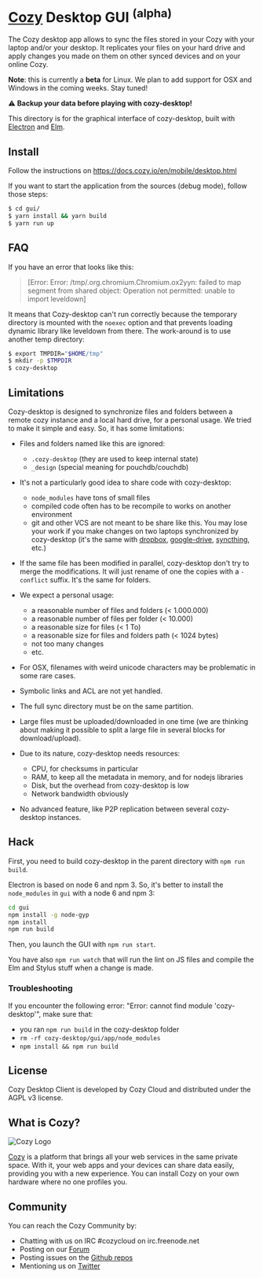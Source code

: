 [Cozy][0] Desktop GUI <sup>(alpha)</sup>
========================================

The Cozy desktop app allows to sync the files stored in your Cozy with your
laptop and/or your desktop. It replicates your files on your hard drive and
apply changes you made on them on other synced devices and on your online Cozy.

**Note**: this is currently a **beta** for Linux. We plan to add support for
OSX and Windows in the coming weeks. Stay tuned!

:warning: **Backup your data before playing with cozy-desktop!**

This directory is for the graphical interface of cozy-desktop, built with
[Electron][8] and [Elm][9].


## Install

Follow the instructions on https://docs.cozy.io/en/mobile/desktop.html

If you want to start the application from the sources (debug mode), follow those steps:

```bash
$ cd gui/
$ yarn install && yarn build
$ yarn run up
```


## FAQ

If you have an error that looks like this:

> [Error: Error: /tmp/.org.chromium.Chromium.ox2yyn: failed to map segment from shared object: Operation not permitted: unable to import leveldown]

It means that Cozy-desktop can't run correctly because the temporary directory
is mounted with the `noexec` option and that prevents loading dynamic library
like leveldown from there. The work-around is to use another temp directory:

```bash
$ export TMPDIR="$HOME/tmp"
$ mkdir -p $TMPDIR
$ cozy-desktop
```


## Limitations

Cozy-desktop is designed to synchronize files and folders between a remote
cozy instance and a local hard drive, for a personal usage. We tried to make
it simple and easy. So, it has some limitations:

- Files and folders named like this are ignored:
  - `.cozy-desktop` (they are used to keep internal state)
  - `_design` (special meaning for pouchdb/couchdb)

- It's not a particularly good idea to share code with cozy-desktop:
  - `node_modules` have tons of small files
  - compiled code often has to be recompile to works on another environment
  - git and other VCS are not meant to be share like this. You may lose your
    work if you make changes on two laptops synchronized by cozy-desktop (it's
    the same with [dropbox][1], [google-drive][2], [syncthing][3], etc.)

- If the same file has been modified in parallel, cozy-desktop don't try to
  merge the modifications. It will just rename of one the copies with a
  `-conflict` suffix. It's the same for folders.

- We expect a personal usage:
  - a reasonable number of files and folders (< 1.000.000)
  - a reasonable number of files per folder (< 10.000)
  - a reasonable size for files (< 1 To)
  - a reasonable size for files and folders path (< 1024 bytes)
  - not too many changes
  - etc.

- For OSX, filenames with weird unicode characters may be problematic in some
  rare cases.

- Symbolic links and ACL are not yet handled.

- The full sync directory must be on the same partition.

- Large files must be uploaded/downloaded in one time (we are thinking about
  making it possible to split a large file in several blocks for
  download/upload).

- Due to its nature, cozy-desktop needs resources:
  - CPU, for checksums in particular
  - RAM, to keep all the metadata in memory, and for nodejs libraries
  - Disk, but the overhead from cozy-desktop is low
  - Network bandwidth obviously

- No advanced feature, like P2P replication between several cozy-desktop
  instances.


## Hack

First, you need to build cozy-desktop in the parent directory with `npm run
build`.

Electron is based on node 6 and npm 3. So, it's better to install the
`node_modules` in `gui` with a node 6 and npm 3:

```sh
cd gui
npm install -g node-gyp
npm install
npm run build
```

Then, you launch the GUI with `npm run start`.

You have also `npm run watch` that will run the lint on JS files and compile
the Elm and Stylus stuff when a change is made.

### Troubleshooting
If you encounter the following error: "Error: cannot find module 'cozy-desktop'", make sure that:
* you ran `npm run build` in the cozy-desktop folder
* `rm -rf cozy-desktop/gui/app/node_modules`
* `npm install && npm run build`


## License

Cozy Desktop Client is developed by Cozy Cloud and distributed under the AGPL
v3 license.


## What is Cozy?

![Cozy Logo][4]

[Cozy][0] is a platform that brings all your web services in the same private
space.  With it, your web apps and your devices can share data easily,
providing you with a new experience. You can install Cozy on your own hardware
where no one profiles you.


## Community

You can reach the Cozy Community by:

* Chatting with us on IRC #cozycloud on irc.freenode.net
* Posting on our [Forum][5]
* Posting issues on the [Github repos][6]
* Mentioning us on [Twitter][7]

[0]: https://cozy.io
[1]: https://github.com/anishathalye/git-remote-dropbox#faq
[2]: https://stackoverflow.com/questions/31984751/google-drive-can-corrupt-repositories-in-github-desktop
[3]: https://forum.syncthing.net/t/is-putting-a-git-workspace-in-a-synced-folder-really-a-good-idea/1774
[4]: https://raw.github.com/cozy/cozy-setup/gh-pages/assets/images/happycloud.png
[5]: https://forum.cozy.io
[6]: https://github.com/cozy/
[7]: https://twitter.com/mycozycloud
[8]: http://electron.atom.io/
[9]: http://elm-lang.org/
